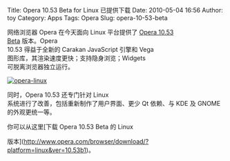 Title: Opera 10.53 Beta for Linux 已提供下载
Date: 2010-05-04 16:56
Author: toy
Category: Apps
Tags: Opera
Slug: opera-10-53-beta

网络浏览器 Opera 在今天面向 Linux 平台提供了 [Opera 10.53  
Beta](http://www.opera.com/browser/next/) 版本。Opera  
10.53 得益于全新的 Carakan JavaScript 引擎和 Vega  
图形库，其渲染速度更快；支持隐身浏览；Widgets  
可脱离浏览器独立运行。

[![opera-linux](http://i.linuxtoy.org/images/2010/05/thumb-opera-linux.png)](http://i.linuxtoy.org/images/2010/05/opera-linux.png)

同时，Opera 10.53 还专门针对 Linux  
系统进行了改善，包括重新制作了用户界面、更少 Qt 依赖、与 KDE 及 GNOME  
的外观更统一等。

你可以从这里[下载 Opera 10.53 Beta 的 Linux  

版本](http://www.opera.com/browser/download/?platform=linux&ver=10.53b1)。
